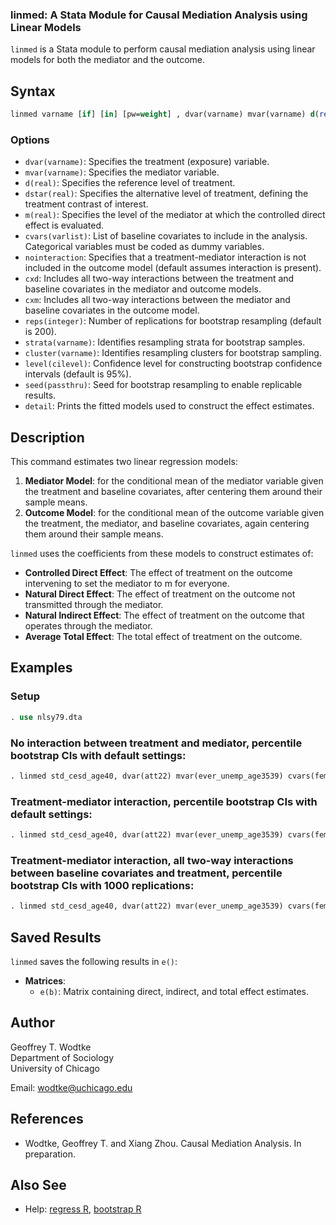 ### linmed: A Stata Module for Causal Mediation Analysis using Linear Models

`linmed` is a Stata module to perform causal mediation analysis using linear models for both the mediator and the outcome. 

## Syntax

```stata
linmed varname [if] [in] [pw=weight] , dvar(varname) mvar(varname) d(real) dstar(real) m(real) [options]
```

### Options

- `dvar(varname)`: Specifies the treatment (exposure) variable.
- `mvar(varname)`: Specifies the mediator variable.
- `d(real)`: Specifies the reference level of treatment.
- `dstar(real)`: Specifies the alternative level of treatment, defining the treatment contrast of interest.
- `m(real)`: Specifies the level of the mediator at which the controlled direct effect is evaluated.
- `cvars(varlist)`: List of baseline covariates to include in the analysis. Categorical variables must be coded as dummy variables.
- `nointeraction`: Specifies that a treatment-mediator interaction is not included in the outcome model (default assumes interaction is present).
- `cxd`: Includes all two-way interactions between the treatment and baseline covariates in the mediator and outcome models.
- `cxm`: Includes all two-way interactions between the mediator and baseline covariates in the outcome model.
- `reps(integer)`: Number of replications for bootstrap resampling (default is 200).
- `strata(varname)`: Identifies resampling strata for bootstrap samples.
- `cluster(varname)`: Identifies resampling clusters for bootstrap sampling.
- `level(cilevel)`: Confidence level for constructing bootstrap confidence intervals (default is 95%).
- `seed(passthru)`: Seed for bootstrap resampling to enable replicable results.
- `detail`: Prints the fitted models used to construct the effect estimates.

## Description

This command estimates two linear regression models:

1. **Mediator Model**: for the conditional mean of the mediator variable given the treatment and baseline covariates, after centering them around their sample means.
2. **Outcome Model**: for the conditional mean of the outcome variable given the treatment, the mediator, and baseline covariates, again centering them around their sample means.

`linmed` uses the coefficients from these models to construct estimates of:

- **Controlled Direct Effect**: The effect of treatment on the outcome intervening to set the mediator to m for everyone.
- **Natural Direct Effect**: The effect of treatment on the outcome not transmitted through the mediator.
- **Natural Indirect Effect**: The effect of treatment on the outcome that operates through the mediator.
- **Average Total Effect**: The total effect of treatment on the outcome.

## Examples

### Setup

```stata
. use nlsy79.dta
```

### No interaction between treatment and mediator, percentile bootstrap CIs with default settings:

```stata
. linmed std_cesd_age40, dvar(att22) mvar(ever_unemp_age3539) cvars(female black hispan paredu parprof parinc_prank famsize afqt3) d(1) dstar(0) m(0) nointer
```

### Treatment-mediator interaction, percentile bootstrap CIs with default settings:

```stata
. linmed std_cesd_age40, dvar(att22) mvar(ever_unemp_age3539) cvars(female black hispan paredu parprof parinc_prank famsize afqt3) d(1) dstar(0) m(0)
```

### Treatment-mediator interaction, all two-way interactions between baseline covariates and treatment, percentile bootstrap CIs with 1000 replications:

```stata
. linmed std_cesd_age40, dvar(att22) mvar(ever_unemp_age3539) cvars(female black hispan paredu parprof parinc_prank famsize afqt3) d(1) dstar(0) m(0) cxd reps(1000)
```

## Saved Results

`linmed` saves the following results in `e()`:

- **Matrices**:
  - `e(b)`: Matrix containing direct, indirect, and total effect estimates.

## Author

Geoffrey T. Wodtke  
Department of Sociology  
University of Chicago

Email: [wodtke@uchicago.edu](mailto:wodtke@uchicago.edu)

## References

- Wodtke, Geoffrey T. and Xiang Zhou. Causal Mediation Analysis. In preparation.

## Also See

- Help: [regress R](#), [bootstrap R](#)

```
